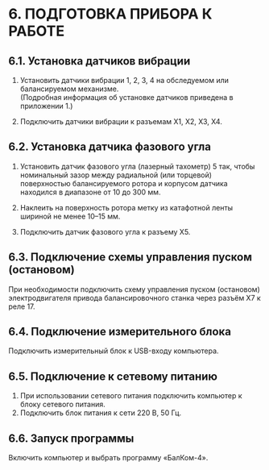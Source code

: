 # 6. ПОДГОТОВКА ПРИБОРА К РАБОТЕ

## 6.1. Установка датчиков вибрации

1. Установить датчики вибрации 1, 2, 3, 4 на обследуемом или балансируемом механизме.  
   (Подробная информация об установке датчиков приведена в приложении 1.)

2. Подключить датчики вибрации к разъемам Х1, Х2, Х3, Х4.

## 6.2. Установка датчика фазового угла

1. Установить датчик фазового угла (лазерный тахометр) 5 так, чтобы номинальный зазор между радиальной (или торцевой) поверхностью балансируемого ротора и корпусом датчика находился в диапазоне от 10 до 300 мм.

2. Наклеить на поверхность ротора метку из катафотной ленты шириной не менее 10–15 мм.

3. Подключить датчик фазового угла к разъему Х5.

## 6.3. Подключение схемы управления пуском (остановом)

При необходимости подключить схему управления пуском (остановом) электродвигателя привода балансировочного станка через разъём Х7 к реле 17.

## 6.4. Подключение измерительного блока

Подключить измерительный блок к USB-входу компьютера.

## 6.5. Подключение к сетевому питанию

1. При использовании сетевого питания подключить компьютер к блоку сетевого питания.
2. Подключить блок питания к сети 220 В, 50 Гц.

## 6.6. Запуск программы

Включить компьютер и выбрать программу «БалКом-4».